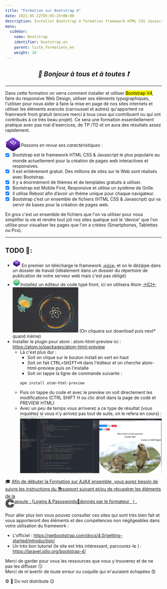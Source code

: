 ```yaml
---
title: "Formation sur Bootstrap 4"
date: 2021-05-22T05:05:25+00:00
description: Installer Bootstrap 4 formation framework HTML CSS Javascript grille
menu:
  sidebar:
    name: Bootstrap
    identifier: bootstrap_en
    parent: liste_formations_en
    weight: 10
---
```


## _<center>:loudspeaker: Bonjour à tous et à toutes :heavy_exclamation_mark:</center>_

---

Dans cette formation on verra comment installer et utiliser <mark> Bootstrap V4</mark>, faire du responsive Web Design, utiliser ses éléments typographiques, l'utiliser pour nous aider à faire la mise en page de nos sites internets et utiliser les éléments avancés (carroussel et autres) qu'apportent ce framrwork front gratuit (encore merci à tous ceux qui contribuent ou qui ont contribués à ce très beau projet).
Ce sera une formation essentiellement pratique avec pas mal d'exercices, de TP /TD et on aura des résultats assez rapidement.

[<img src="bootstrap.png" alt="[image bootstrap 4]" width="50" title="le framework le plus connu" style="float:left" /> ](https://getbootstrap.com/)  
<span style="text-align: justify; clear:both">
_Passons en revue ses caractéristiques_ :</span>

- [x] Bootstrap est le framework HTML <i class="fab fa-html5"></i> CSS<i class="fab fa-css3-alt"></i> & Javascript<i class="fab fa-js-square"></i> le plus populaire au monde actuellement pour la création de pages web interactives et responsives.
- [x] Il est entièrement gratuit. Des millions de sites sur le Web sont réalisés avec Bootstrap.
- [x] Il y a énormément de thèmes et de templates gratuits à utiliser.
- [x] Bootstrap est Mobile First, Responsive et utilise un système de Grille.
- [x] Il utilise Reboot afin d’avoir un thème unique pour chaque navigateur.
- [x] Bootstrap c’est un ensemble de fichiers (HTML <i class="fab fa-html5"></i> CSS<i class="fab fa-css3-alt"></i> & Javascript<i class="fab fa-js-square"></i>) qui va servir de bases pour la création de pages web.

En gros c'est un ensemble de fichiers que l'on va utiliser pour nous simplifier la vie et rendre tout joli nos sites quelque soit le 'device' que l'on utilise pour visualiser les pages que l'on a créées (Smartphones, Tablettes ou Pcs).

---

## TODO :roller_coaster::

- <img src="bootstrap.png" alt="[image bootstrap 4]" width="25" title="le framework le plus connu"/> En premier on télécharge le framework [->ici<-](https://getbootstrap.com/docs/4.0/getting-started/download/) et on le dézippe dans un dossier de travail (idéalement dans un dossier du répertoire de publication de votre serveur web mais c'est pas obligé)
- <img src="Atom_1.0_icon.png" alt="[icone atom]" width="25" title="logiciel front très customizable"/>Installez un éditeur de code typé front, ici on utilisera Atom [->ICI<-](https://atom.io/)
  ![atom.png](atom.png) (On cliquera sur download puis next\* quand même)
- Installer le plugin pour atom : atom-html-preview ici : https://atom.io/packages/atom-html-preview
  - Là c'est plus dur :
    - Soit on clique sur le bouton install en vert en haut
    - Soit on fait <KBD>CTRL+SHIFT+H</KBD> dans l'éditeur et on cherche atom-html-preview puis on l'installe
    - Soit on tappe la ligne de commande suivante :
    ```shell
    apm install atom-html-preview
    ```
  - Puis on tappe du code et avec le preview on voit directement les modifications (CTRL SHIFT H ou clic droit dans la page de code et PREVIEW HTML)
  - Avec un peu de temps vous arriverez a ce type de résultat (vous inquiétez si vous n'y arrivez pas tout de suite, on le refera en cours) :
    ![image atom avec preview](atom_preview.png)

<div class="d-sm-block  alert alert-success  text-left" role="alert">

:mortar_board: [Afin de débuter la Formation sur AJAX ensemble, vous aurez besoin de suivre les instructions du :books:support suivant et/ou de récupérer les éléments de la <span style='display:FLEX;margin:0'> <img style="vertical-align: bottom;" src="/images/icones/w30/capsule_30.png" alt="C">apsule : (Logins & Passswords :closed_lock_with_key: donnés par le formateur &nbsp; <i class="fas fa-chalkboard-teacher"></i> &nbsp;)&nbsp; <i class="fas fa-external-link-alt"></i>.</span>](http://franpan.free.fr/formation/_bootstrap421 "lien vers le site contenant les fichiers de la formation")

</div>

Pour aller plus loin vous pouvez consulter ces sites qui sont très bien fait et vous apporteront des éléments et des compétences non négligeables dans votre utilisation du framework :

- L'officiel : https://getbootstrap.com/docs/4.0/getting-started/introduction/
- Un très bon tutoriel (le site est très intéressant, parcourez-le ) : https://laravel.sillo.org/bootstrap-4/

Merci de garder pour vous les ressources que vous y trouverez et de ne pas les diffuser :smirk:  
Merci de m'avertir de toute erreur ou coquille qui m'auraient échapées :heart_eyes:

:copyright: :no_entry_sign: Do not distribute :relieved:
